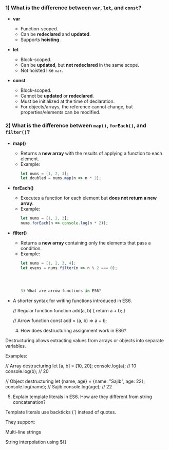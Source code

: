 ### 1) What is the difference between `var`, `let`, and `const`?
- **var**  
  - Function-scoped.  
  - Can be **redeclared** and **updated**.  
  - Supports **hoisting** .  

- **let**  
  - Block-scoped.  
  - Can be **updated**, but **not redeclared** in the same scope.  
  - Not hoisted like `var`.  

- **const**  
  - Block-scoped.  
  - Cannot be **updated** or **redeclared**.  
  - Must be initialized at the time of declaration.  
  - For objects/arrays, the reference cannot change, but properties/elements can be modified.  



### 2) What is the difference between `map()`, `forEach()`, and `filter()`?
- **map()**  
  - Returns a **new array** with the results of applying a function to each element.  
  - Example:  
    ```js
    let nums = [1, 2, 3];
    let doubled = nums.map(n => n * 2); 
    ```

- **forEach()**  
  - Executes a function for each element but **does not return a new array**.  
  - Example:  
    ```js
    let nums = [1, 2, 3];
    nums.forEach(n => console.log(n * 2)); 
    ```

- **filter()**  
  - Returns a **new array** containing only the elements that pass a condition.  
  - Example:  
    ```js
    let nums = [1, 2, 3, 4];
    let evens = nums.filter(n => n % 2 === 0); 




    3) What are arrow functions in ES6?
- A shorter syntax for writing functions introduced in ES6.  

  // Regular function
  function add(a, b) {
    return a + b;
  }

  // Arrow function
  const add = (a, b) => a + b;


  4) How does destructuring assignment work in ES6?

Destructuring allows extracting values from arrays or objects into separate variables.

Examples:

// Array destructuring
let [a, b] = [10, 20];
console.log(a); // 10
console.log(b); // 20

// Object destructuring
let {name, age} = {name: "Sajib", age: 22};
console.log(name); // Sajib
console.log(age);  // 22



5) Explain template literals in ES6. How are they different from string concatenation?

Template literals use backticks (`) instead of quotes.

They support:

Multi-line strings

String interpolation using ${}